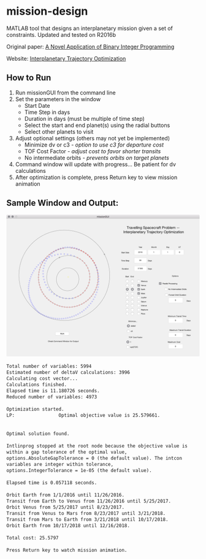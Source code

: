 # mission-design
MATLAB tool that designs an interplanetary mission given a set of constraints.  Updated and tested on R2016b

Original paper: [A Novel Application of Binary Integer Programming](http://ccar.colorado.edu/ASEN5050/projects/projects_2014/Klein_Patrick/BIP.pdf)

Website: [Interplanetary Trajectory Optimization](http://ccar.colorado.edu/ASEN5050/projects/projects_2014/Klein_Patrick/index.html)

## How to Run

1. Run missionGUI from the command line
2. Set the parameters in the window
    * Start Date
    * Time Step in days
    * Duration in days (must be multiple of time step)
    * Select the start and end planet(s) using the radial buttons
    * Select other planets to visit
3. Adjust optional settings (others may not yet be implemented)
    * Minimize dv or c3 - *option to use c3 for departure cost*
    * TOF Cost Factor - *adjust cost to favor shorter transits*
    * No intermediate orbits - *prevents orbits on target planets*
4. Command window will update with progress... Be patient for dv calculations
5. After optimization is complete, press Return key to view mission animation
  
  
## Sample Window and Output:

![Sample Window](Sample-window.png)

```
Total number of variables: 5994
Estimated number of deltaV calculations: 3996
Calculating cost vector...
Calculations finished.
Elapsed time is 11.180726 seconds.
Reduced number of variables: 4973
 
Optimization started.
LP:                Optimal objective value is 25.579661.                                            


Optimal solution found.

Intlinprog stopped at the root node because the objective value is within a gap tolerance of the optimal value,
options.AbsoluteGapTolerance = 0 (the default value). The intcon variables are integer within tolerance,
options.IntegerTolerance = 1e-05 (the default value).

Elapsed time is 0.057118 seconds.

Orbit Earth from 1/1/2016 until 11/26/2016.
Transit from Earth to Venus from 11/26/2016 until 5/25/2017.
Orbit Venus from 5/25/2017 until 8/23/2017.
Transit from Venus to Mars from 8/23/2017 until 3/21/2018.
Transit from Mars to Earth from 3/21/2018 until 10/17/2018.
Orbit Earth from 10/17/2018 until 12/16/2018.

Total cost: 25.5797

Press Return key to watch mission animation.
```
